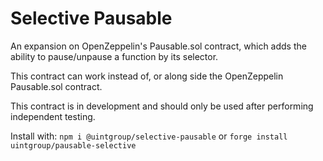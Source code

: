 # Selective Pausable

An expansion on OpenZeppelin's Pausable.sol contract, which adds the ability to pause/unpause a function by
its selector.

This contract can work instead of, or along side the OpenZeppelin Pausable.sol contract.

This contract is in development and should only be used after performing independent testing.

Install with: `npm i @uintgroup/selective-pausable` or `forge install uintgroup/pausable-selective`
